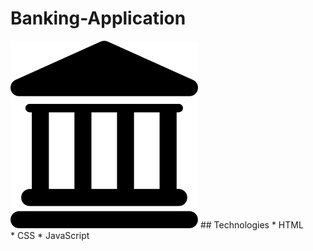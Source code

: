 # Banking-Application
<img src= "bank.png" width='300' />
## Technologies
* HTML<br>
* CSS
* JavaScript
